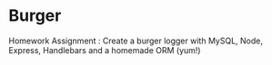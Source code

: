 # Burger

Homework Assignment : Create a burger logger with MySQL, Node, Express, Handlebars and a homemade ORM (yum!)

